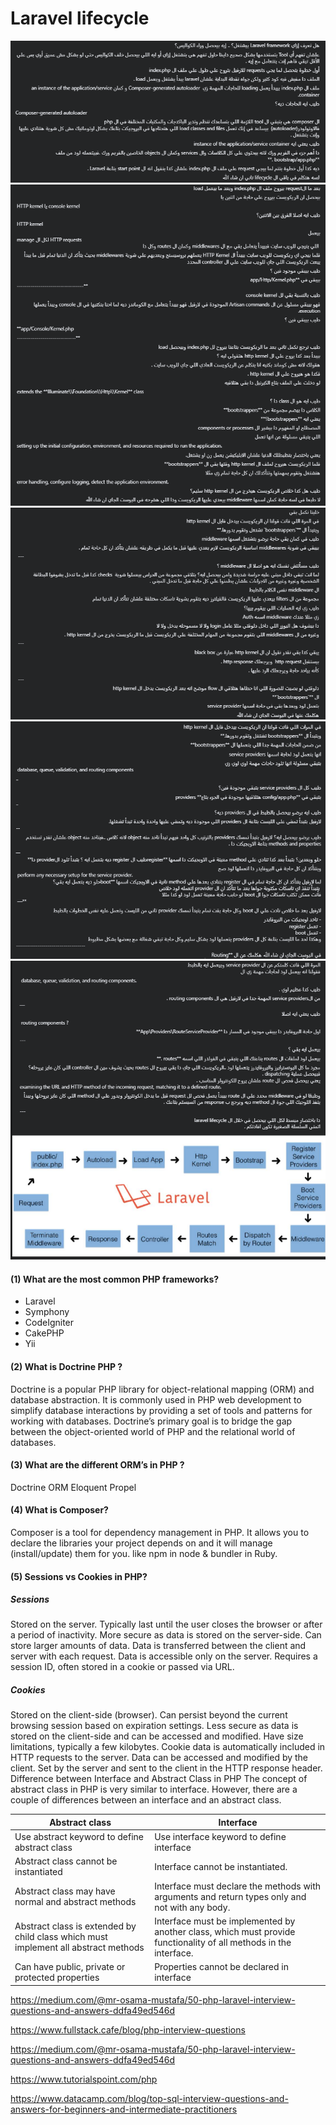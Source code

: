 # Laravel lifecycle

![alt text](image.png)
![alt text](image-1.png)
![alt text](image-2.png)
![alt text](image-3.png)
![alt text](image-4.png)

#### (1) What are the most common PHP frameworks?

- Laravel
- Symphony
- CodeIgniter
- CakePHP
- Yii

#### (2) What is Doctrine PHP ?

Doctrine is a popular PHP library for object-relational mapping (ORM) and database abstraction. It is commonly used in PHP web development to simplify database interactions by providing a set of tools and patterns for working with databases. Doctrine’s primary goal is to bridge the gap between the object-oriented world of PHP and the relational world of databases.

#### (3) What are the different ORM’s in PHP ?

Doctrine ORM
Eloquent
Propel

#### (4) What is Composer?

Composer is a tool for dependency management in PHP. It allows you to declare the libraries your project depends on and it will manage (install/update) them for you. like npm in node & bundler in Ruby.

#### (5) Sessions vs Cookies in PHP?

##### Sessions

Stored on the server.
Typically last until the user closes the browser or after a period of inactivity.
More secure as data is stored on the server-side.
Can store larger amounts of data.
Data is transferred between the client and server with each request.
Data is accessible only on the server.
Requires a session ID, often stored in a cookie or passed via URL.

##### Cookies

Stored on the client-side (browser).
Can persist beyond the current browsing session based on expiration settings.
Less secure as data is stored on the client-side and can be accessed and modified.
Have size limitations, typically a few kilobytes.
Cookie data is automatically included in HTTP requests to the server.
Data can be accessed and modified by the client.
Set by the server and sent to the client in the HTTP response header.
Difference between Interface and Abstract Class in PHP
The concept of abstract class in PHP is very similar to interface. However, there are a couple of differences between an interface and an abstract class.

| Abstract class                                                                      | Interface                                                                                                         |
| ----------------------------------------------------------------------------------- | ----------------------------------------------------------------------------------------------------------------- |
| Use abstract keyword to define abstract class                                       | Use interface keyword to define interface                                                                         |
| Abstract class cannot be instantiated                                               | Interface cannot be instantiated.                                                                                 |
| Abstract class may have normal and abstract methods                                 | Interface must declare the methods with arguments and return types only and not with any body.                    |
| Abstract class is extended by child class which must implement all abstract methods | Interface must be implemented by another class, which must provide functionality of all methods in the interface. |
| Can have public, private or protected properties                                    | Properties cannot be declared in interface                                                                        |



https://medium.com/@mr-osama-mustafa/50-php-laravel-interview-questions-and-answers-ddfa49ed546d


https://www.fullstack.cafe/blog/php-interview-questions


https://medium.com/@mr-osama-mustafa/50-php-laravel-interview-questions-and-answers-ddfa49ed546d


https://www.tutorialspoint.com/php


https://www.datacamp.com/blog/top-sql-interview-questions-and-answers-for-beginners-and-intermediate-practitioners
